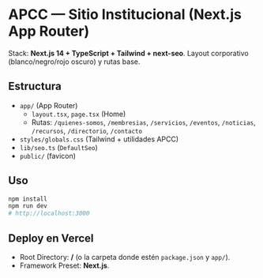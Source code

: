 # APCC — Sitio Institucional (Next.js App Router)

Stack: **Next.js 14 + TypeScript + Tailwind + next-seo**. Layout corporativo (blanco/negro/rojo oscuro) y rutas base.

## Estructura
- `app/` (App Router)
  - `layout.tsx`, `page.tsx` (Home)
  - Rutas: `/quienes-somos`, `/membresias`, `/servicios`, `/eventos`, `/noticias`, `/recursos`, `/directorio`, `/contacto`
- `styles/globals.css` (Tailwind + utilidades APCC)
- `lib/seo.ts` (`DefaultSeo`)
- `public/` (favicon)

## Uso
```bash
npm install
npm run dev
# http://localhost:3000
```

## Deploy en Vercel
- Root Directory: **/** (o la carpeta donde estén `package.json` y `app/`).
- Framework Preset: **Next.js**.
